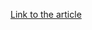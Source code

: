 [Link to the article](https://blog.trendmicro.com/trendlabs-security-intelligence/attack-using-windows-installer-msiexec-exe-leads-lokibot/)
